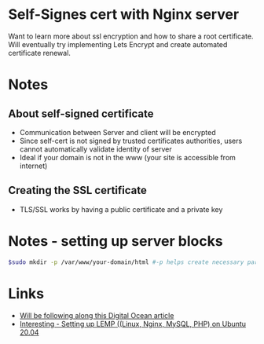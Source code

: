 # Self-Signes cert with Nginx server

Want to learn more about ssl encryption and how to share a 
root certificate. Will eventually try implementing Lets Encrypt and create 
automated certificate renewal.

# Notes
## About self-signed certificate
 - Communication between Server and client will be encrypted
 - Since self-cert is not signed by trusted certificates authorities, users cannot automatically validate identity of server
 - Ideal if your domain is not in the www (your site is accessible from internet)

## Creating the SSL certificate
 - TLS/SSL works by having a public certificate and a private key


# Notes - setting up server blocks
```bash
$sudo mkdir -p /var/www/your-domain/html #-p helps create necessary parent dir

```



# Links
- [Will be following along this Digital Ocean article](https://www.digitalocean.com/community/tutorials/how-to-create-a-self-signed-ssl-certificate-for-nginx-in-ubuntu-20-04-1)
- [Interesting - Setting up LEMP ((Linux, Nginx, MySQL, PHP) on Ubuntu 20.04](https://www.digitalocean.com/community/tutorials/how-to-install-linux-nginx-mysql-php-lemp-stack-on-ubuntu-20-04)

